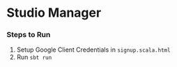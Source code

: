 # Studio Manager

### Steps to Run

1. Setup Google Client Credentials in `signup.scala.html`
2. Run `sbt run`
